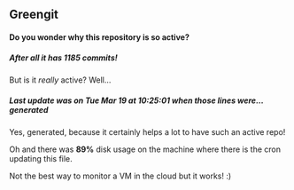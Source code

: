## Greengit

#### Do you wonder why this repository is so active?

##### After all it has 1185 commits!

But is it *really* active? Well...

##### Last update was on Tue Mar 19 at 10:25:01 when those lines were... generated

Yes, generated, because it certainly helps a lot to have such an active repo!

Oh and there was **89%** disk usage on the machine
where there is the cron updating this file.

Not the best way to monitor a VM in the cloud but it works! :)
